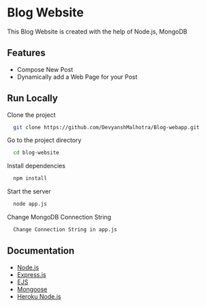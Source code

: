 
# Blog Website

This Blog Website is created with the help of Node.js, MongoDB 



## Features

- Compose New Post
- Dynamically add a Web Page for your Post



## Run Locally

Clone the project

```bash
  git clone https://github.com/DevyanshMalhotra/Blog-webapp.git
```

Go to the project directory

```bash
  cd blog-website
```

Install dependencies

```bash
  npm install
```

Start the server

```bash
  node app.js
```
Change MongoDB Connection String

```bash
  Change Connection String in app.js
```


## Documentation

- [Node.js](https://nodejs.org/en/docs/) 
- [Express.js](https://expressjs.com/)
- [EJS](https://ejs.co/#docs)
- [Mongoose](https://mongoosejs.com/docs/guide.html)
- [Heroku Node.js](https://devcenter.heroku.com/categories/nodejs-support)
